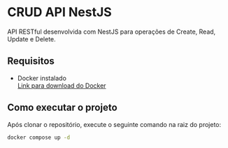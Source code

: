# CRUD API NestJS

API RESTful desenvolvida com NestJS para operações de Create, Read, Update e Delete.

## Requisitos

- Docker instalado  
[Link para download do Docker](https://www.docker.com/)

## Como executar o projeto

Após clonar o repositório, execute o seguinte comando na raiz do projeto:

```bash
docker compose up -d
